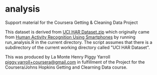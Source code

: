 analysis
========

Support material for the Coursera Getting &amp; Cleaning Data Project

This dataset is derived from
[UCI HAR Dataset.zip](https://d396qusza40orc.cloudfront.net/getdata%2Fprojectfiles%2FUCI%20HAR%20Dataset.zip)
which originally came from
[Human Activity Recognition Using Smartphones](http://archive.ics.uci.edu/ml/datasets/Human+Activity+Recognition+Using+Smartphones)
by running run_analysis.R in the current directory. The script assumes
that there is a subdirectory of the current working directory called
"UCI HAR Dataset".

This was produced by La Monte Henry Piggy Yarroll
<piggy.yarroll+coursera@gmail.com> in fulfillment of the Project for
the Coursera/Johns Hopkins Getting and Clearning Data course.

